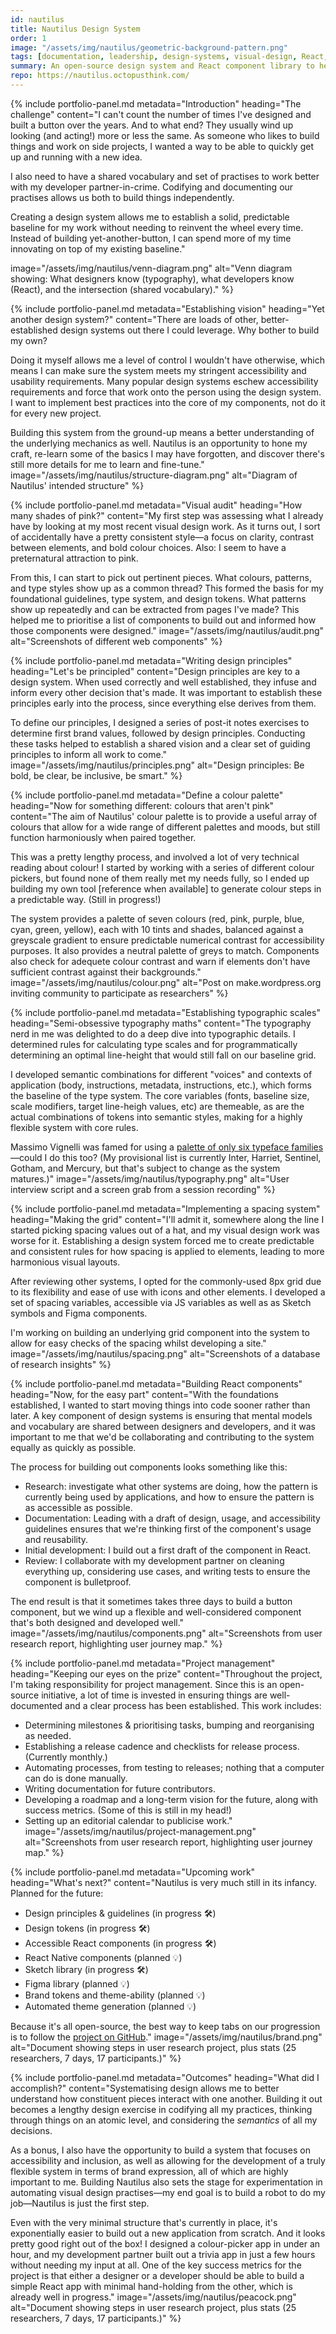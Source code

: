 ```yaml
---
id: nautilus
title: Nautilus Design System
order: 1
image: "/assets/img/nautilus/geometric-background-pattern.png"
tags: [documentation, leadership, design-systems, visual-design, React, project management, accessibility, design-principles]
summary: An open-source design system and React component library to help designers and developers build better digital products together. Designed for inclusivity, usability, and flexibility.
repo: https://nautilus.octopusthink.com/
---
```


{% include portfolio-panel.md
  metadata="Introduction"
  heading="The challenge"
  content="I can't count the number of times I've designed and built a button over the years. And to what end? They usually wind up looking (and acting!) more or less the same. As someone who likes to build things and work on side projects, I wanted a way to be able to quickly get up and running with a new idea.

  I also need to have a shared vocabulary and set of practises to work better with my developer partner-in-crime. Codifying and documenting our practises allows us both to build things independently.

  Creating a design system allows me to establish a solid, predictable baseline for my work without needing to reinvent the wheel every time. Instead of building yet-another-button, I can spend more of my time innovating on top of my existing baseline."

  image="/assets/img/nautilus/venn-diagram.png"
  alt="Venn diagram showing: What designers know (typography), what developers know (React), and the intersection (shared vocabulary)."
%}

{% include portfolio-panel.md
  metadata="Establishing vision"
  heading="Yet another design system?"
  content="There are loads of other, better-established design systems out there I could leverage. Why bother to build my own?

  Doing it myself allows me a level of control I wouldn't have otherwise, which means I can make sure the system meets my stringent accessibility and usability requirements. Many popular design systems eschew accessibility requirements and force that work onto the person using the design system. I want to implement best practices into the core of my components, not do it for every new project.

  Building this system from the ground-up means a better understanding of the underlying mechanics as well. Nautilus is an opportunity to hone my craft, re-learn some of the basics I may have forgotten, and discover there's still more details for me to learn and fine-tune."
  image="/assets/img/nautilus/structure-diagram.png"
  alt="Diagram of Nautilus' intended structure"
%}

{% include portfolio-panel.md
  metadata="Visual audit"
  heading="How many shades of pink?"
  content="My first step was assessing what I already have by looking at my most recent visual design work. As it turns out, I sort of accidentally have a pretty consistent style—a focus on clarity, contrast between elements, and bold colour choices. Also: I seem to have a preternatural attraction to pink.

  From this, I can start to pick out pertinent pieces. What colours, patterns, and type styles show up as a common thread? This formed the basis for my foundational guidelines, type system, and design tokens. What patterns show up repeatedly and can be extracted from pages I've made? This helped me to prioritise a list of components to build out and informed how those components were designed."
  image="/assets/img/nautilus/audit.png"
  alt="Screenshots of different web components"
%}

{% include portfolio-panel.md
  metadata="Writing design principles"
  heading="Let's be principled"
  content="Design principles are key to a design system. When used correctly and well established, they infuse and inform every other decision that's made. It was important to establish these principles early into the process, since everything else derives from them.

  To define our principles, I designed a series of post-it notes exercises to determine first brand values, followed by design principles. Conducting these tasks helped to establish a shared vision and a clear set of guiding principles to inform all work to come."
  image="/assets/img/nautilus/principles.png"
  alt="Design principles: Be bold, be clear, be inclusive, be smart."
%}

{% include portfolio-panel.md
  metadata="Define a colour palette"
  heading="Now for something different: colours that aren't pink"
  content="The aim of Nautilus' colour palette is to provide a useful array of colours that allow for a wide range of different palettes and moods, but still function harmoniously when paired together.

  This was a pretty lengthy process, and involved a lot of very technical reading about colour! I started by working with a series of different colour pickers, but found none of them really met my needs fully, so I ended up building my own tool [reference when available] to generate colour steps in a predictable way. (Still in progress!)

  The system provides a palette of seven colours (red, pink, purple, blue, cyan, green, yellow), each with 10 tints and shades, balanced against a greyscale gradient to ensure predictable numerical contrast for accessibility purposes. It also provides a neutral palette of greys to match. Components also check for adequete colour contrast and warn if elements don't have sufficient contrast against their backgrounds."
  image="/assets/img/nautilus/colour.png"
  alt="Post on make.wordpress.org inviting community to participate as researchers"
%}

{% include portfolio-panel.md
  metadata="Establishing typographic scales"
  heading="Semi-obsessive typography maths"
  content="The typography nerd in me was delighted to do a deep dive into typographic details. I determined rules for calculating type scales and for programmatically determining an optimal line-height that would still fall on our baseline grid.

  I developed semantic combinations for different \"voices\" and contexts of application (body, instructions, metadata, instructions, etc.), which forms the baseline of the type system. The core variables (fonts, baseline size, scale modifiers, target line-heigh values, etc) are themeable, as are the actual combinations of tokens into semantic styles, making for a highly flexible system with core rules.

  Massimo Vignelli was famed for using a [palette of only six typeface families](https://fontsinuse.com/uses/14164/massimo-vignelli-s-a-few-basic-typefaces)—could I do this too? (My provisional list is currently Inter, Harriet, Sentinel, Gotham, and Mercury, but that's subject to change as the system matures.)"
  image="/assets/img/nautilus/typography.png"
  alt="User interview script and a screen grab from a session recording"
%}

{% include portfolio-panel.md
  metadata="Implementing a spacing system"
  heading="Making the grid"
  content="I'll admit it, somewhere along the line I started picking spacing values out of a hat, and my visual design work was worse for it. Establishing a design system forced me to create predictable and consistent rules for how spacing is applied to elements, leading to more harmonious visual layouts.

  After reviewing other systems, I opted for the commonly-used 8px grid due to its flexibility and ease of use with icons and  other elements. I developed a set of spacing variables, accessible via JS variables as well as as Sketch symbols and Figma components.

  I'm working on building an underlying grid component into the system to allow for easy checks of the spacing whilst developing a site."
  image="/assets/img/nautilus/spacing.png"
  alt="Screenshots of a database of research insights"
%}

{% include portfolio-panel.md
  metadata="Building React components"
  heading="Now, for the easy part"
  content="With the foundations established, I wanted to start moving things into code sooner rather than later. A key component of design systems is ensuring that mental models and vocabulary are shared between designers and developers, and it was important to me that we'd be collaborating and contributing to the system equally as quickly as possible.

  The process for building out components looks something like this:

  - Research: investigate what other systems are doing, how the pattern is currently being used by applications, and how to ensure the pattern is as accessible as possible.
  - Documentation: Leading with a draft of design, usage, and accessibility guidelines ensures that we're thinking first of the component's usage and reusability.
  - Initial development: I build out a first draft of the component in React.
  - Review: I collaborate with my development partner on cleaning everything up, considering use cases, and writing tests to ensure the component is bulletproof.

  The end result is that it sometimes takes three days to build a button component, but we wind up a flexible and well-considered component that's both designed and developed well."
  image="/assets/img/nautilus/components.png"
  alt="Screenshots from user research report, highlighting user journey map."
%}

{% include portfolio-panel.md
  metadata="Project management"
  heading="Keeping our eyes on the prize"
  content="Throughout the project, I'm taking responsibility for project management. Since this is an open-source initiative, a lot of time is invested in ensuring things are well-documented and a clear process has been established. This work includes:

- Determining milestones & prioritising tasks, bumping and reorganising as needed.
- Establishing a release cadence and checklists for release process. (Currently monthly.)
- Automating processes, from testing to releases; nothing that a computer can do is done manually.
- Writing documentation for future contributors.
- Developing a roadmap and a long-term vision for the future, along with success metrics. (Some of this is still in my head!)
- Setting up an editorial calendar to publicise work."
  image="/assets/img/nautilus/project-management.png"
  alt="Screenshots from user research report, highlighting user journey map."
%}

{% include portfolio-panel.md
  metadata="Upcoming work"
  heading="What's next?"
  content="Nautilus is very much still in its infancy. Planned for the future:
  - Design principles & guidelines (in progress 🛠)
  - Design tokens (in progress 🛠)
  - Accessible React components (in progress 🛠)
  - React Native components (planned 💡)
  - Sketch library (in progress 🛠)
  - Figma library (planned 💡)
  - Brand tokens and theme-ability (planned 💡)
  - Automated theme generation (planned 💡)

  Because it's all open-source, the best way to keep tabs on our progression is to follow the [project on GitHub](https://github.com/octopusthink/nautilus)."
  image="/assets/img/nautilus/brand.png"
  alt="Document showing steps in user research project, plus stats (25 researchers, 7 days, 17 participants.)"
%}

{% include portfolio-panel.md
  metadata="Outcomes"
  heading="What did I accomplish?"
  content="Systematising design allows me to better understand how constituent pieces interact with one another. Building it out becomes a lengthy design exercise in codifying all my practices, thinking through things on an atomic level, and considering the *semantics* of all my decisions.

  As a bonus, I also have the opportunity to build a system that focuses on accessibility and inclusion, as well as allowing for the development of a truly flexible system in terms of brand expression, all of which are highly important to me. Building Nautilus also sets the stage for experimentation in automating visual design practises—my end goal is to build a robot to do my job—Nautilus is just the first step.

  Even with the very minimal structure that's currently in place, it's exponentially easier to build out a new application from scratch. And it looks pretty good right out of the box! I designed a colour-picker app in under an hour, and my development partner built out a trivia app in just a few hours without needing my input at all. One of the key success metrics for the project is that either a designer or a developer should be able to build a simple React app with minimal hand-holding from the other, which is already well in progress."
  image="/assets/img/nautilus/peacock.png"
  alt="Document showing steps in user research project, plus stats (25 researchers, 7 days, 17 participants.)"
%}
